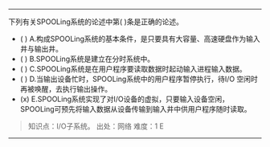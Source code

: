 ---
下列有关SPOOLing系统的论述中第( )条是正确的论述。
- ( ) A.构成SPOOLing系统的基本条件，是只要具有大容量、高速硬盘作为输入井与输出井。 
- ( ) B.SPOOLing系统是建立在分时系统中。
- ( ) C.SPOOLing系统是在用户程序要读取数据时起动输入进程输入数据。 
- ( ) D.当输出设备忙时，SPOOLing系统中的用户程序暂停执行，待I/O
空闲时再被唤醒，去执行输出操作。
- (x) E.SPOOLing系统实现了对I/O设备的虚拟，只要输入设备空闲，SPOOLing可预先将输入数据从设备传输到输入井中供用户程序随时读取。

> 知识点：I/O子系统。
> 出处：网络
> 难度：1
> E

---